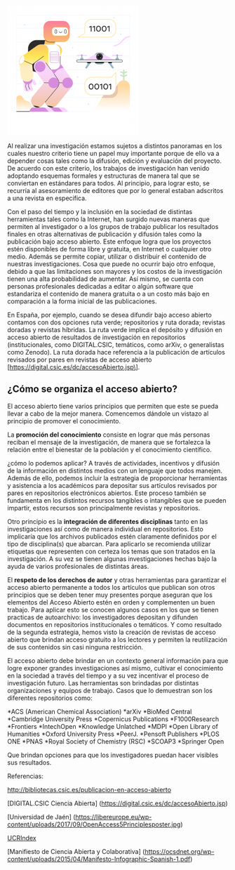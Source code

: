<!--
.. title: ¿Cómo aplicar los principios de acceso abierto en tus investigaciones?
.. slug: ciencia-abierta
.. date: 2019-04-08
.. author: Yurely Camacho
.. tags: open science
.. category: open access
.. link: 
.. description: 
.. type: text
-->

<!-- # ¿Cómo aplicar los principios de acceso abierto en tus investigaciones? -->
<!-- **Por Anavelyz Pérez** -->

![header](header.png)

Al realizar una investigación estamos sujetos a distintos panoramas en los
cuales nuestro criterio tiene un papel muy importante porque de ello va a
depender cosas tales como la difusión, edición y evaluación del proyecto. De
acuerdo con este criterio, los trabajos de investigación
han venido adoptando esquemas formales y estructuras de manera tal que se conviertan en
estándares para todos. Al principio, para lograr esto, se recurría al asesoramiento de
editores que por lo general estaban adscritos a una revista en especifica.

<!-- TEASER_END -->

Con el paso del tiempo y la inclusión en la sociedad de distintas herramientas
tales como la Internet, han surgido nuevas maneras que permiten al investigador o a
los grupos de trabajo publicar los resultados finales en otras alternativas de publicación y difusión tales como la publicación bajo acceso abierto. Este enfoque logra que
los proyectos estén disponibles de forma libre y gratuita, en Internet o
cualquier otro medio. Además se permite copiar, utilizar o distribuir el
contenido de nuestras investigaciones. Cosa que puede no ocurrir bajo otro
enfoque, debido a que las limitaciones son mayores y los costos de la
investigación tienen una alta probabilidad de aumentar. Así mismo, se cuenta con
personas profesionales dedicadas a editar o algún software que estandariza el
contenido de manera gratuita o a un costo más bajo en comparación a la forma
inicial de las publicaciones.

En España, por ejemplo, cuando se desea difundir bajo acceso abierto contamos con dos opciones ruta
verde; repositorios y ruta dorada; revistas doradas y revistas híbridas. La ruta
verde implica el depósito y difusión en acceso abierto de resultados de
investigación en repositorios (institucionales, como DIGITAL.CSIC, temáticos,
como arXiv, o generalistas como Zenodo). La ruta dorada hace referencia a la
publicación de artículos revisados por pares en revistas de acceso abierto
\[https://digital.csic.es/dc/accesoAbierto.jsp\].

## ¿Cómo se organiza el acceso abierto?

El acceso abierto tiene varios principios que permiten que este se pueda llevar
a cabo de la mejor manera. Comencemos dándole un vistazo al principio de promover el
conocimiento.

La **promoción del conocimiento** consiste en lograr que más personas reciban
el mensaje de la investigación, de manera que se fortalezca la relación entre el
bienestar de la población y el conocimiento científico.

¿cómo lo podemos aplicar? A través de actividades, incentivos y difusión de la
información en distintos medios con un lenguaje que todos manejen. Además de
ello, podemos incluir la estrategia de proporcionar herramientas y asistencia a
los académicos para depositar sus artículos revisados por pares en repositorios
electrónicos abiertos. Este proceso también se fundamenta en los distintos
recursos tangibles o intangibles que se pueden impartir, estos recursos son
principalmente revistas y repositorios.

Otro principio es la **integración de diferentes disciplinas** tanto en las
investigaciones así como de manera individual en repositorios. Esto implicaría
que los archivos publicados estén claramente definidos por el tipo de
disciplina(s) que abarcan. Para aplicarlo se recomienda utilizar etiquetas que
representen con certeza los temas que son tratados en la investigación. A su vez
se tienen algunas investigaciones hechas bajo la ayuda de varios profesionales
de distintas áreas.

El **respeto de los derechos de autor** y otras herramientas para garantizar el
acceso abierto permanente a todos los artículos que publican son otros
principios que se deben tener muy presentes porque aseguran que los elementos
del Acceso Abierto estén en orden y complementen un buen trabajo. Para aplicar
esto se conocen algunos casos en los que se tienen practicas de autoarchivo: los
investigadores depositan y difunden documentos en repositorios institucionales o
temáticos. Y como resultado de la segunda estrategia, hemos visto la creación de
revistas de acceso abierto que brindan acceso gratuito a los lectores y permiten
la reutilización de sus contenidos sin casi ninguna restricción.

El acceso abierto debe brindar en un contexto general información para que logre
exponer grandes investigaciones así mismo, cultivar el conocimiento en la
sociedad a través del tiempo y a su vez incentivar el proceso de investigación
futuro. Las herramientas son brindadas por distintas organizaciones y equipos de
trabajo. Casos que lo demuestran son los diferentes repositorios como:

\*ACS (American Chemical Association)
\*arXiv
\*BioMed Central
\*Cambridge University Press
\*Copernicus Publications
\*F1000Research
\*Frontiers
\*IntechOpen
\*Knowledge Unlatched
\*MDPI
\*Open Library of Humanities
\*Oxford University Press
\*PeerJ.
\*Pensoft Publishers
\*PLOS ONE
\*PNAS
\*Royal Society of Chemistry (RSC)
\*SCOAP3
\*Springer Open

Que brindan opciones para que los investigadores puedan hacer visibles sus
resultados.

Referencias:

http://bibliotecas.csic.es/publicacion-en-acceso-abierto

\[DIGITAL.CSIC Ciencia Abierta\] (https://digital.csic.es/dc/accesoAbierto.jsp)

\[Universidad de Jaén\]
(https://libereurope.eu/wp-content/uploads/2017/09/OpenAccess5Principlesposter.jpg)

[UCRIndex](https://ucrindex.ucr.ac.cr/?page_id=896)

\[Manifiesto de Ciencia Abierta y Colaborativa\]
(https://ocsdnet.org/wp-content/uploads/2015/04/Manifesto-Infographic-Spanish-1.pdf)
